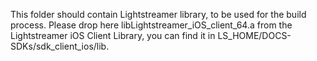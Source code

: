 This folder should contain Lightstreamer library, to be used for the build process.
Please drop here libLightstreamer_iOS_client_64.a from the Lightstreamer iOS Client Library, you can find it in LS_HOME/DOCS-SDKs/sdk_client_ios/lib.
